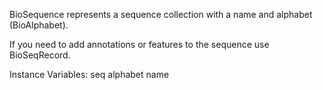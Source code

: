 BioSequence represents a sequence collection with a name and alphabet (BioAlphabet).

If you need to add annotations or features to the sequence use BioSeqRecord.

Instance Variables:
	seq			<String>
	alphabet	<Alphabet>
	name		<String>